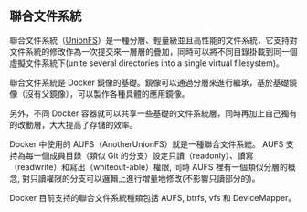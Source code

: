 ## 聯合文件系統
聯合文件系統（[UnionFS](http://en.wikipedia.org/wiki/UnionFS)）是一種分層、輕量級並且高性能的文件系統，它支持對文件系統的修改作為一次提交來一層層的疊加，同時可以將不同目錄掛載到同一個虛擬文件系統下(unite several directories into a single virtual filesystem)。

聯合文件系統是 Docker 鏡像的基礎。鏡像可以通過分層來進行繼承，基於基礎鏡像（沒有父鏡像），可以製作各種具體的應用鏡像。

另外，不同 Docker 容器就可以共享一些基礎的文件系統層，同時再加上自己獨有的改動層，大大提高了存儲的效率。

Docker 中使用的 AUFS（AnotherUnionFS）就是一種聯合文件系統。 AUFS 支持為每一個成員目錄（類似 Git 的分支）設定只讀（readonly）、讀寫（readwrite）和寫出（whiteout-able）權限, 同時 AUFS 裡有一個類似分層的概念, 對只讀權限的分支可以邏輯上進行增量地修改(不影響只讀部分的)。

Docker 目前支持的聯合文件系統種類包括 AUFS, btrfs, vfs 和 DeviceMapper。

